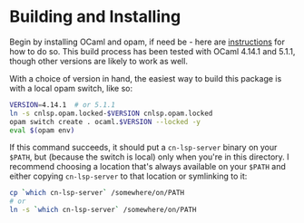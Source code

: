 # Building and Installing

Begin by installing OCaml and opam, if need be - here are
[instructions](https://ocaml.org/docs/installing-ocaml) for how to do so. This
build process has been tested with OCaml 4.14.1 and 5.1.1, though other versions
are likely to work as well.

With a choice of version in hand, the easiest way to build this package is with
a local opam switch, like so:
```sh
VERSION=4.14.1  # or 5.1.1
ln -s cnlsp.opam.locked-$VERSION cnlsp.opam.locked
opam switch create . ocaml.$VERSION --locked -y
eval $(opam env)
```

If this command succeeds, it should put a `cn-lsp-server` binary on your
`$PATH`, but (because the switch is local) only when you're in this directory. I
recommend choosing a location that's always available on your `$PATH` and either
copying `cn-lsp-server` to that location or symlinking to it:
```sh
cp `which cn-lsp-server` /somewhere/on/PATH
# or
ln -s `which cn-lsp-server` /somewhere/on/PATH
```
